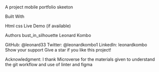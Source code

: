 A project mobile portfolio skeeton

Built With

Html
css
Live Demo (if available)

Authors bust_in_silhouette Leonard Kombo

GitHub: @leonard33
Twitter: @leonardkombo1
LinkedIn: leonardkombo
Show your support Give a star if you like this project!

Acknowledgment: I thank Microverse for the materials given to understand the git workflow and use of linter and figma